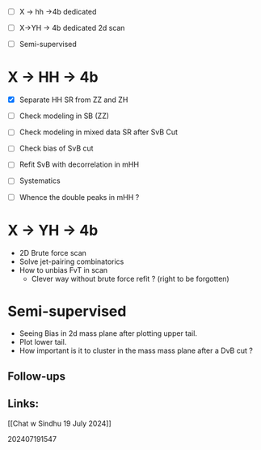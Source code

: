 - [ ] X -> hh ->4b dedicated
- [ ] X->YH -> 4b dedicated 2d scan
- [ ] Semi-supervised


# X → HH → 4b
- [x] Separate HH SR from ZZ and ZH
- [ ] Check modeling in SB (ZZ)
- [ ] Check modeling in mixed data SR after SvB Cut
- [ ] Check bias of SvB cut
- [ ] Refit SvB with decorrelation in mHH
- [ ] Systematics
- [ ] Whence the double peaks in mHH ? 


# X → YH → 4b
- 2D Brute force scan
- Solve jet-pairing combinatorics 
- How to unbias FvT in scan 
	- Clever way without brute force refit ? (right to be forgotten)



# Semi-supervised

- Seeing Bias in 2d mass plane after plotting upper tail. 
- Plot lower tail.
- How important is it to cluster in the mass mass plane after a DvB cut ?

## Follow-ups


## Links: 
[[Chat w Sindhu 19 July 2024]]



202407191547
